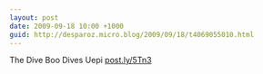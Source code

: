 ```yaml
---
layout: post
date: 2009-09-18 10:00 +1000
guid: http://desparoz.micro.blog/2009/09/18/t4069055010.html
---
```

The Dive Boo Dives Uepi [post.ly/5Tn3](http://post.ly/5Tn3)
